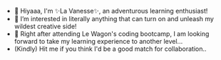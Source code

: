 - 👋 Hiyaaa, I'm ✨La Vanesse✨, an adventurous learning enthusiast!
- 👀 I’m interested in literally anything that can turn on and unleash my wildest creative side!
- 🌱 Right after attending Le Wagon's coding bootcamp, I am looking forward to take my learning experience to another level...
- (Kindly) Hit me if you think I'd be a good match for collaboration..

<!---
vfigaro22/vfigaro22 is a ✨ special ✨ repository because its `README.md` (this file) appears on your GitHub profile.
You can click the Preview link to take a look at your changes.
--->
